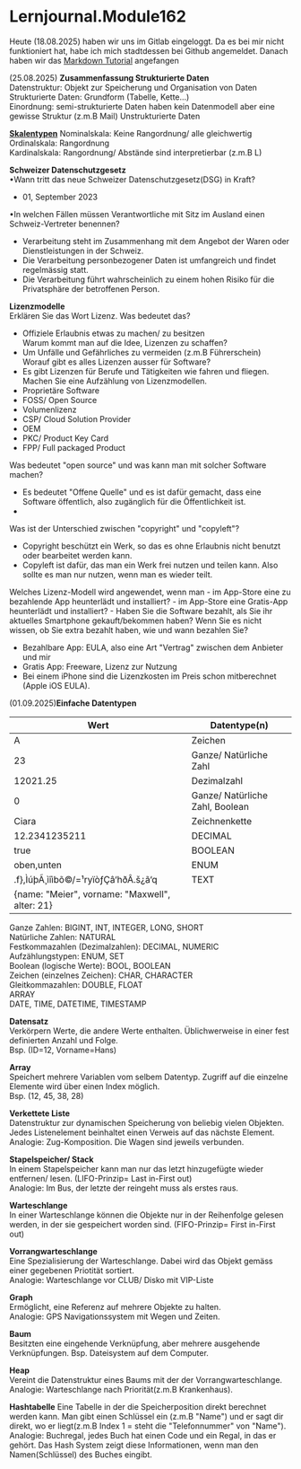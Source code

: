 # Lernjournal.Module162

Heute (18.08.2025) haben wir uns im Gitlab eingeloggt. Da es bei mir nicht funktioniert hat, habe ich mich stadtdessen bei Github angemeldet.
Danach haben wir das [Markdown Tutorial](https://www.markdowntutorial.com/de/lesson/1/) angefangen


(25.08.2025) **Zusammenfassung Strukturierte Daten**    
Datenstruktur: Objekt zur Speicherung und Organisation von Daten  
Strukturierte Daten: Grundform (Tabelle, Kette...)  
Einordnung: semi-strukturierte Daten haben kein Datenmodell aber eine gewisse Struktur (z.m.B Mail)
Unstrukturierte Daten 

[**Skalentypen**](https://gitlab.com/ch-tbz-it/Stud/m162/-/raw/main/Daten_Formate/images/Skalenniveaus.jpg)
Nominalskala: Keine Rangordnung/ alle gleichwertig  
Ordinalskala: Rangordnung  
Kardinalskala: Rangordnung/ Abstände sind interpretierbar (z.m.B L)  


**Schweizer Datenschutzgesetz**  
•Wann tritt das neue Schweizer Datenschutzgesetz(DSG) in Kraft?  
* 01, September 2023
 
     
•In welchen Fällen müssen Verantwortliche mit Sitz im Ausland einen Schweiz-Vertreter benennen?    
* Verarbeitung steht im Zusammenhang mit dem Angebot der Waren oder Dienstleistungen in der Schweiz.
* Die Verarbeitung personbezogener Daten ist umfangreich und findet regelmässig statt.
* Die Verarbeitung führt wahrscheinlich zu einem hohen Risiko für die Privatsphäre der betroffenen Person.


**Lizenzmodelle**  
Erklären Sie das Wort Lizenz. Was bedeutet das?   
* Offiziele Erlaubnis etwas zu machen/ zu besitzen  
Warum kommt man auf die Idee, Lizenzen zu schaffen?  
* Um Unfälle und Gefährliches zu vermeiden (z.m.B Führerschein)  
Worauf gibt es alles Lizenzen ausser für Software?  
* Es gibt Lizenzen für Berufe und Tätigkeiten wie fahren und fliegen.
Machen Sie eine Aufzählung von Lizenzmodellen.
* Proprietäre Software
* FOSS/ Open Source
* Volumenlizenz
* CSP/ Cloud Solution Provider
* OEM
* PKC/ Product Key Card
* FPP/ Full packaged Product
  
Was bedeutet "open source" und was kann man mit solcher Software machen?  
* Es bedeutet "Offene Quelle" und es ist dafür gemacht, dass eine Software öffentlich, also zugänglich für die Öffentlichkeit ist.
* 
Was ist der Unterschied zwischen "copyright" und "copyleft"?
*   Copyright beschützt ein Werk, so das es ohne Erlaubnis nicht benutzt oder bearbeitet werden kann.
*   Copyleft ist dafür, das man ein Werk frei nutzen und teilen kann. Also sollte es man nur nutzen, wenn man es wieder teilt.

  
  Welches Lizenz-Modell wird angewendet, wenn man 
	- im App-Store eine zu bezahlende App heunterlädt und installiert?
	- im App-Store eine Gratis-App heunterlädt und installiert?
	- Haben Sie die Software bezahlt, als Sie ihr aktuelles Smartphone gekauft/bekommen haben? Wenn Sie es nicht wissen, ob Sie extra bezahlt haben, wie und wann bezahlen Sie?
 * Bezahlbare App: EULA, also eine Art "Vertrag" zwischen dem Anbieter und mir
 * Gratis App: Freeware, Lizenz zur Nutzung 
 * Bei einem iPhone sind die Lizenzkosten im Preis schon mitberechnet (Apple iOS EULA).

   
(01.09.2025)**Einfache Datentypen**   

| Wert                                           | Datentype(n) |
| ---------------------------------------------- | ------------ |
| A                                              | Zeichen                         |
| 23                                             | Ganze/ Natürliche Zahl          |
| 12021.25                                       | Dezimalzahl                     |
| 0                                              | Ganze/ Natürliche Zahl, Boolean |
| Ciara                                          | Zeichnenkette                   |
| 12.2341235211                                  | DECIMAL                         |
| true                                           | BOOLEAN                         |
| oben,unten                                     | ENUM                            |
| .f},ÌúþÃ¸ìîìbõ©/=¹ryïòƒÇâ‘hðÂ.š¿ã‘q            | TEXT                            |
| {name: "Meier", vorname: "Maxwell", alter: 21} |                                 |


Ganze Zahlen: BIGINT, INT, INTEGER, LONG, SHORT   
Natürliche Zahlen: NATURAL   
Festkommazahlen (Dezimalzahlen): DECIMAL, NUMERIC   
Aufzählungstypen: ENUM, SET   
Boolean (logische Werte): BOOL, BOOLEAN   
Zeichen (einzelnes Zeichen): CHAR, CHARACTER   
Gleitkommazahlen: DOUBLE, FLOAT   
ARRAY   
DATE, TIME, DATETIME, TIMESTAMP   


**Datensatz**   
Verkörpern Werte, die andere Werte enthalten. Üblichwerweise in einer fest definierten Anzahl und Folge.   
Bsp. (ID=12, Vorname=Hans)

**Array**   
Speichert mehrere Variablen vom selbem Datentyp. Zugriff auf die einzelne Elemente wird über einen Index möglich.   
Bsp. (12, 45, 38, 28)

**Verkettete Liste**   
Datenstruktur zur dynamischen Speicherung von beliebig vielen Objekten. Jedes Listenelement beinhaltet einen Verweis auf das nächste Element.   
Analogie: Zug-Komposition. Die Wagen sind jeweils verbunden.

**Stapelspeicher/ Stack**   
In einem Stapelspeicher kann man nur das letzt hinzugefügte wieder entfernen/ lesen. (LIFO-Prinzip= Last in-First out)   
Analogie: Im Bus, der letzte der reingeht muss als erstes raus.

**Warteschlange**   
In einer Warteschlange können die Objekte nur in der Reihenfolge gelesen werden, in der sie gespeichert worden sind. (FIFO-Prinzip= First in-First out)    

**Vorrangwarteschlange**   
Eine Spezialisierung der Warteschlange. Dabei wird das Objekt gemäss einer gegebenen Priotität sortiert.   
Analogie: Warteschlange vor CLUB/ Disko mit VIP-Liste

**Graph**   
Ermöglicht, eine Referenz auf mehrere Objekte zu halten.   
Analogie: GPS Navigationssystem mit Wegen und Zeiten.

**Baum**   
Besitzten eine eingehende Verknüpfung, aber mehrere ausgehende Verknüpfungen.
Bsp. Dateisystem auf dem Computer.

**Heap**   
Vereint die Datenstruktur eines Baums mit der der Vorrangwarteschlange.    
Analogie: Warteschlange nach Priorität(z.m.B Krankenhaus).

**Hashtabelle**
Eine Tabelle in der die Speicherposition direkt berechnet werden kann. Man gibt einen Schlüssel ein (z.m.B "Name") und er sagt dir direkt, wo er liegt(z.m.B Index 1 = steht die "Telefonnummer" von "Name").   
Analogie: Buchregal, jedes Buch hat einen Code und ein Regal, in das er gehört. Das Hash System zeigt diese Informationen, wenn man den Namen(Schlüssel) des Buches eingibt.
